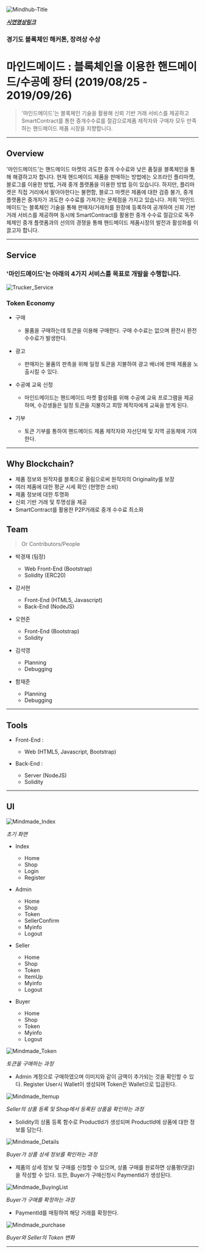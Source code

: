 <img src="https://user-images.githubusercontent.com/52062612/72350939-b5660800-3722-11ea-9687-ae1f348c713d.jpg" title="Mindhub" alt="Mindhub-Title"></a>

<a href="https://www.youtube.com/watch?v=JkIP86YqGXc">***시연영상링크***</a>

### 경기도 블록체인 해커톤, 장려상 수상

# 마인드메이드 : 블록체인을 이용한 핸드메이드/수공예 장터 (2019/08/25 - 2019/09/26)

> '마인드메이드'는 블록체인 기술을 활용해 신뢰 기반 거래 서비스를 제공하고 SmartContract를 통한 중개수수료를 절감으로제품 제작자와 구매자 모두 만족하는 핸드메이드 제품 시장을 지향합니다.

<hr/>

## Overview

'마인드메이드'는 핸드메이드 마켓의 과도한 중개 수수료와 낮은 품질을 블록체인을 통해 해결하고자 합니다. 현재 핸드메이드 제품을 판매하는 방법에는 오프라인 플리마켓, 블로그를 이용한 방법, 거래 중개 플랫폼을 이용한 방법 등이 있습니다. 하지만, 플리마켓은 직접 거리에서 팔아야한다는 불편함, 블로그 마켓은 제품에 대한 검증 불가, 중개 플랫폼은 중개자가 과도한 수수료를 가져가는 문제점을 가지고 있습니다. 저희 '마인드메이드'는 블록체인 기술을 통해 판매자/거래처를 원장에 등록하여 공개하여 신회 기반 거래 서비스를 제공하며 동시에 SmartContract를 활용한 중개 수수료 절감으로 독주 체제인 중개 플랫폼과의 선의의 경쟁을 통해 핸드메이드 제품시장의 발전과 활성화를 이끌고자 합니다.

---

## Service

### '마인드메이드'는 아래의 4가지 서비스를 목표로 개발을 수행합니다.

<img src="https://user-images.githubusercontent.com/52062612/72432978-b018c400-37db-11ea-8493-cfa975e21222.jpg" title="Trucker_Service" alt="Trucker_Service">

### Token Economy
- 구매
  - 물품을 구매하는데 토큰을 이용해 구매한다. 구매 수수료는 없으며 환전시 환전 수수료가 발생한다.

- 광고
  - 판매자는 물품의 판촉을 위해 일정 토큰을 지불하여 광고 배너에 판매 제품을 노출시킬 수 있다.

- 수공예 교육 신청
  - 마인드메이드는 핸드메이드 마켓 활성화를 위해 수공예 교육 프로그램을 제공하며, 수강생들은 일정 토큰을 지불하고 희망 제작자에게 교육을 받게 된다.
 
- 기부
  - 토큰 기부를 통하여 핸드메이드 제품 제작자와 자선단체 및 지역 공동체에 기여한다.

---
## Why Blockchain?
- 제품 정보와 원작자를 블록으로 올림으로써 원작자의 Originality를 보장
- 여러 제품에 대한 평균 시세 확인 (현명한 소비)
- 제품 정보에 대한 투명화
- 신뢰 기반 거래 및 투명성을 제공
- SmartContract를 활용한 P2P거래로 중개 수수료 최소화

## Team

> Or Contributors/People

- 박경재 (팀장)
  - Web Front-End (Bootstrap)
  - Solidity (ERC20)
  
- 강서현
  - Front-End (HTML5, Javascript)
  - Back-End (NodeJS)

- 오현준
  - Front-End (Bootstrap)
  - Solidity

- 김석영
  - Planning
  - Debugging
  
- 함재준
  - Planning
  - Debugging
---

## Tools

- Front-End : 
  - Web (HTML5, Javascript, Bootstrap)

- Back-End : 
  - Server (NodeJS)
  - Solidity

---
## UI
<img src="https://user-images.githubusercontent.com/52062612/72433536-e0149700-37dc-11ea-816a-be759d516af0.jpg" title="Mindmade_Index" alt="Mindmade_Index">

*초기 화면* 

- Index
  - Home
  - Shop
  - Login
  - Register

- Admin
  - Home
  - Shop
  - Token
  - SellerConfirm
  - Myinfo
  - Logout
  
- Seller
  - Home
  - Shop
  - Token
  - ItemUp
  - Myinfo
  - Logout
  
- Buyer
  - Home
  - Shop
  - Token
  - Myinfo
  - Logout

<img src="https://user-images.githubusercontent.com/52062612/72433689-426d9780-37dd-11ea-9b71-d4e6c203e4dd.jpg" title="Mindmade_Token" alt="Mindmade_Token">

*토큰을 구매하는 과정* 

- Admin 계정으로 구매하였으며 이미지와 같이 금액이 추가되는 것을 확인할 수 있다. Register User시 Wallet이 생성되며 Token은 Wallet으로 입금된다.

<img src="https://user-images.githubusercontent.com/52062612/72433747-59ac8500-37dd-11ea-88fd-6fd11b411ca5.jpg" title="Mindmade_Itemup" alt="Mindmade_Itemup">

*Seller의 상품 등록 및 Shop에서 등록된 상품을 확인하는 과정*

- Solidity의 상품 등록 함수로 ProductId가 생성되며 ProductId에 상품에 대한 정보를 담는다.

<img src="https://user-images.githubusercontent.com/52062612/72433777-7052dc00-37dd-11ea-87a2-f8cb0d1ccba9.jpg" title="Mindmade_Details" alt="Mindmade_Details">

*Buyer가 상품 상세 정보를 확인하는 과정*

- 제품의 상세 정보 및 구매를 신청할 수 있으며, 상품 구매를 완료하면 상품평(댓글)을 작성할 수 있다. 또한, Buyer가 구매신청시 PaymentId가 생성된다.

<img src="https://user-images.githubusercontent.com/52062612/72433850-9a0c0300-37dd-11ea-8d0d-93af913b58d1.jpg" title="Mindmade_BuyingList" alt="Mindmade_BuyingList">

*Buyer가 구매를 확정하는 과정*

- PaymentId를 매핑하여 해당 거래를 확정한다.

<img src="https://user-images.githubusercontent.com/52062612/72433819-89f42380-37dd-11ea-95b1-b3f9278b3121.jpg" title="Mindmade_purchase" alt="Mindmade_purchase">

*Buyer와 Seller의 Token 변화*

---
